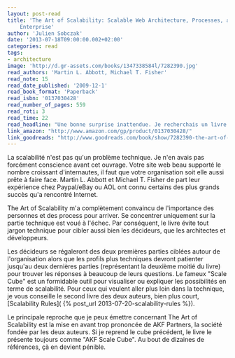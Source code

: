 ```yaml
---
layout: post-read
title: 'The Art of Scalability: Scalable Web Architecture, Processes, and Organizations for the Modern
    Enterprise'
author: 'Julien Sobczak'
date: '2013-07-18T09:00:00.002+02:00'
categories: read
tags:
- architecture
image: 'http://d.gr-assets.com/books/1347338584l/7282390.jpg'
read_authors: 'Martin L. Abbott, Michael T. Fisher'
read_note: 15
read_date_published: '2009-12-1'
read_book_format: 'Paperback'
read_isbn: '0137030428'
read_number_of_pages: 559
read_roti: 3
read_time: 22
read_headline: "Une bonne surprise inattendue. Je recherchais un livre technique. Je suis tombé sur le livre qu'il me fallait alors qu'il n'est même pas technique. Indispensable pour les décideurs. Je ne cesse de le recommander des collègues développeurs."
link_amazon: "http://www.amazon.com/gp/product/0137030428/"
link_goodreads: "http://www.goodreads.com/book/show/7282390-the-art-of-scalability"
---
```



La scalabilité n'est pas qu'un problème technique. Je n'en avais pas forcément conscience avant cet ouvrage. Votre site web beau supporté le nombre croissant d'internautes, il faut que votre organisation soit elle aussi prête à faire face. Martin L. Abbott et Michael T. Fisher de part leur expérience chez Paypal/eBay ou AOL ont connu certains des plus grands succès qu'a rencontré Internet.

The Art of Scalability m'a complètement convaincu de l'importance des personnes et des process pour arriver. Se concentrer uniquement sur la partie technique est voué à l'échec. Par conséquent, le livre évite tout jargon technique pour cibler aussi bien les décideurs, que les architectes et développeurs.

Les décideurs se régaleront des deux premières parties ciblées autour de l'organisation alors que les profils plus techniques devront patienter jusqu'au deux dernières parties (représentant la deuxième moitié du livre) pour trouver les réponses à beaucoup de leurs questions. Le fameux "Scale Cube" est un formidable outil pour visualiser ou expliquer les possibilités en terme de scalabilité. Pour ceux qui veulent aller plus loin dans la technique, je vous conseille le second livre des deux auteurs, bien plus court, [Scalability Rules]( {% post_url 2013-07-20-scalability-rules %}).

Le principale reproche que je peux émettre concernant The Art of Scalability est la mise en avant trop prononcée de AKF Partners, la société fondée par les deux auteurs. Si je reprend le cube précédent, le livre le présente toujours comme "AKF Scale Cube". Au bout de dizaines de références, çà en devient pénible.

